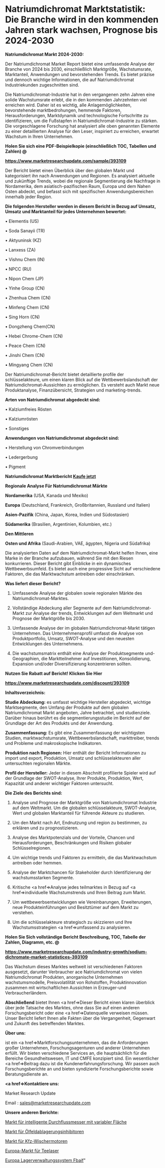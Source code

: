 # Natriumdichromat Marktstatistik: Die Branche wird in den kommenden Jahren stark wachsen, Prognose bis 2024-2030

<strong>Natriumdichromat Markt 2024-2030:</strong>

Der Natriumdichromat Market Report bietet eine umfassende Analyse der Branche von 2024 bis 2030, einschließlich Marktgröße, Wachstumsrate, Marktanteil, Anwendungen und bevorstehenden Trends. Es bietet präzise und dennoch wichtige Informationen, die auf Natriumdichromat Industriekunden zugeschnitten sind.

Die Natriumdichromat-Industrie hat in den vergangenen zehn Jahren eine solide Wachstumsrate erlebt, die in den kommenden Jahrzehnten viel erreichen wird. Daher ist es wichtig, alle Anlagemöglichkeiten, bevorstehende marktbedrohungen, hemmende Faktoren, Herausforderungen, Marktdynamik und technologische Fortschritte zu identifizieren, um die Fußstapfen in Natriumdichromat-Industrie zu stärken. Die vorgeschlagene Forschung hat analysiert alle oben genannten Elemente zu einer detaillierten Analyse für den Leser, inspiriert zu erreichen, erwartet Wachstum in Ihren Unternehmen.



<strong>Holen Sie sich eine PDF-Beispielkopie (einschließlich TOC, Tabellen und Zahlen) @
</strong>

<strong><a href=https://www.marketresearchupdate.com/sample/393109>

<strong>https://www.marketresearchupdate.com/sample/393109</u></font></a></strong></strong>

Der Bericht bietet einen Überblick über den globalen Markt und kategorisiert ihn nach Anwendungen und Regionen. Es analysiert aktuelle und zukünftige Trends, wobei die regionale Segmentierung die Nachfrage in Nordamerika, dem asiatisch-pazifischen Raum, Europa und dem Nahen Osten abdeckt, und befasst sich mit spezifischen Anwendungsbereichen innerhalb jeder Region.



<strong>Die folgenden Hersteller werden in diesem Bericht in Bezug auf Umsatz, Umsatz und Marktanteil für jedes Unternehmen bewertet:</strong>

• Elementis (US)

• Soda Sanayii (TR)

• Aktyuninsk (KZ)

• Lanxess (ZA)

• Vishnu Chem (IN)

• NPCC (RU)

• Nipon Chem (JP)

• Yinhe Group (CN)

• Zhenhua Chem (CN)

• Minfeng Chem (CN)

• Sing Horn (CN)

• Dongzheng Chem(CN)

• Hebei Chrome-Chem (CN)

• Peace Chem (CN)

• Jinshi Chem (CN)

• Mingyang Chem (CN)

Der Natriumdichromat-Bericht bietet detaillierte profile der schlüsselakteure, um einen klaren Blick auf die Wettbewerbslandschaft der Natriumdichromat-Aussichten zu ermöglichen. Es versteht auch Markt neue Produktanalyse, Finanzübersicht, Strategien und marketing-trends.



<strong>Arten von Natriumdichromat abgedeckt sind:</strong>

• Kalziumfreies Rösten

• Kalziumrösten

• Sonstiges



<strong>Anwendungen von Natriumdichromat abgedeckt sind:</strong>

• Herstellung von Chromverbindungen

• Ledergerbung

• Pigment



<strong>Natriumdichromat Marktbericht <a href=https://www.marketresearchupdate.com/buynow/393109>Kaufe jetzt</a></strong>



<strong>Regionale Analyse Für Natriumdichromat Märkte</strong>



<strong>Nordamerika</strong> (USA, Kanada und Mexiko)



<strong>Europa</strong> (Deutschland, Frankreich, Großbritannien, Russland und Italien)



<strong>Asien-Pazifik</strong> (China, Japan, Korea, Indien und Südostasien)



<strong>Südamerika</strong> (Brasilien, Argentinien, Kolumbien, etc.)



<strong>Den Mittleren</strong> 

<strong>Osten und Afrika</strong> (Saudi-Arabien, VAE, ägypten, Nigeria und Südafrika)

Die analysierten Daten auf dem Natriumdichromat-Markt helfen Ihnen, eine Marke in der Branche aufzubauen, während Sie mit den Riesen konkurrieren. Dieser Bericht gibt Einblicke in ein dynamisches Wettbewerbsumfeld. Es bietet auch eine progressive Sicht auf verschiedene Faktoren, die das Marktwachstum antreiben oder einschränken.



<strong>Was liefert dieser Bericht?</strong>

1. Umfassende Analyse der globalen sowie regionalen Märkte des Natriumdichromat-Marktes.

2. Vollständige Abdeckung aller Segmente auf dem Natriumdichromat-Markt zur Analyse der trends, Entwicklungen auf dem Weltmarkt und Prognose der Marktgröße bis 2030.

3. Umfassende Analyse der im globalen Natriumdichromat-Markt tätigen Unternehmen. Das Unternehmensprofil umfasst die Analyse von Produktportfolio, Umsatz, SWOT-Analyse und den neuesten Entwicklungen des Unternehmens.

4. Die wachstumsmatrix enthält eine Analyse der Produktsegmente und-Geographien, die Marktteilnehmer auf Investitionen, Konsolidierung, Expansion und/oder Diversifizierung konzentrieren sollten.



<strong>Nutzen Sie Rabatt auf Bericht! Klicken Sie Hier
</strong>

<strong><a href=https://www.marketresearchupdate.com/discount/393109>https://www.marketresearchupdate.com/discount/393109</b></u></font></strong></a>



<strong>Inhaltsverzeichnis:</strong>



<strong>Studie Abdeckung:</strong> es umfasst wichtige Hersteller abgedeckt, wichtige Marktsegmente, den Umfang der Produkte auf dem globalen Natriumdichromat Markt angeboten, Jahre betrachtet, und studienziele. Darüber hinaus berührt es die segmentierungsstudie im Bericht auf der Grundlage der Art des Produkts und der Anwendung.



<strong>Zusammenfassung:</strong> Es gibt eine Zusammenfassung der wichtigsten Studien, marktwachstumsrate, Wettbewerbslandschaft, markttreiber, trends und Probleme und makroskopische Indikatoren.



<strong>Produktion nach Regionen:</strong> Hier enthält der Bericht Informationen zu import und export, Produktion, Umsatz und schlüsselakteuren aller untersuchten regionalen Märkte.



<strong>Profil der Hersteller:</strong> Jeder in diesem Abschnitt profilierte Spieler wird auf der Grundlage der SWOT-Analyse, Ihrer Produkte, Produktion, Wert, Kapazität und anderer wichtiger Faktoren untersucht.



<strong>Die Ziele des Berichts sind:</strong>

1) Analyse und Prognose der Marktgröße von Natriumdichromat Industrie auf dem Weltmarkt.
Um die globalen schlüsselakteure, SWOT-Analyse, Wert und globalen Marktanteil für führende Akteure zu studieren.

2) Um den Markt nach Art, Endnutzung und region zu bestimmen, zu erklären und zu prognostizieren.

3) Analyse des Marktpotenzials und der Vorteile, Chancen und Herausforderungen, Beschränkungen und Risiken globaler Schlüsselregionen.

4) Um wichtige trends und Faktoren zu ermitteln, die das Marktwachstum antreiben oder hemmen.

5) Analyse der Marktchancen für Stakeholder durch Identifizierung der wachstumsstarken Segmente.

6) Kritische <a href=>Analyse</a> jedes teilmarktes in Bezug auf <a href=>individuelle</a> Wachstumstrends und Ihren Beitrag zum Markt.

7) Um wettbewerbsentwicklungen wie Vereinbarungen, Erweiterungen, neue Produkteinführungen und Besitztümer auf dem Markt zu verstehen.

8) Um die schlüsselakteure strategisch zu skizzieren und Ihre Wachstumsstrategien <a href=>umfassend</a> zu analysieren.



<strong>Holen Sie Sich vollständige Bericht Beschreibung, TOC, Tabelle der Zahlen, Diagramm, etc. @ </strong>

<strong><a href=https://www.marketresearchupdate.com/industry-growth/sodium-dichromate-market-statistices-393109>https://www.marketresearchupdate.com/industry-growth/sodium-dichromate-market-statistices-393109</a></font></strong>

Das Wachstum dieses Marktes weltweit ist verschiedenen Faktoren ausgesetzt, darunter Verbraucher ace Natriumdichromat von vielen Natriumdichromat Produkten, anorganische Unternehmen wachstumsmodelle, Preisvolatilität von Rohstoffen, Produktinnovation zusammen mit wirtschaftlichen Aussichten in Erzeuger-und Verbraucherländern.



<strong>Abschließend</strong> bietet Ihnen <a href=>Dieser</a> Bericht einen klaren überblick über jede Tatsache des Marktes, ohne dass Sie auf einen anderen Forschungsbericht oder eine <a href=>Datenquelle</a> verweisen müssen. Unser Bericht liefert Ihnen alle Fakten über die Vergangenheit, Gegenwart und Zukunft des betreffenden Marktes.



<strong>Über uns:</strong>

 ist ein <a href=>Marktfors</a>chungsunternehmen, das die Anforderungen großer Unternehmen, Forschungsagenturen und anderer Unternehmen erfüllt. Wir bieten verschiedene Services an, die hauptsächlich für die Bereiche Gesundheitswesen, IT und CMFE konzipiert sind. Ein wesentlicher <a href=>Beitrag</a> dazu ist die Kundenerfahrungsforschung. Wir passen auch Forschungsberichte an und bieten syndizierte Forschungsberichte sowie Beratungsdienste an.



<strong><a href=>Kontaktiere uns:</a></strong>

Market Research Update

Email : sales@marketresearchupdate.com



<strong>Unsere anderen Berichte:</strong>

<a href=https://www.linkedin.com/pulse/variable-area-intelligent-flow-meter-market>Markt für intelligente Durchflussmesser mit variabler Fläche</a>

<a href=https://www.linkedin.com/pulse/oilfield-scale-inhibitor-market-size-share-outlook>Markt für Ölfeldablagerungsinhibitoren</a>

<a href=https://www.linkedin.com/pulse/automotive-wiper-motor-market-analysis-segment>Markt für Kfz-Wischermotoren</a>

<a href=https://www.linkedin.com/pulse/europe-tea-lasers-market-2023-current-future>Europa-Markt für Teelaser</a>

<a href=https://www.linkedin.com/pulse/europe-warehouse-management-system-fbaif/>Europa Lagerverwaltungssystem Fbaif</a>"
